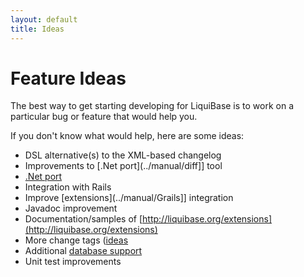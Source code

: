 ```yaml
---
layout: default
title: Ideas
---
```


# Feature Ideas #

The best way to get starting developing for LiquiBase is to work on a particular bug or feature that would help you.

If you don't know what would help, here are some ideas:
  * DSL alternative(s) to the XML-based changelog
  * Improvements to [.Net port](../manual/diff]] tool
  * [.Net port](/dotnetport)
  * Integration with Rails
  * Improve [extensions](../manual/Grails]] integration
  * Javadoc improvement
  * Documentation/samples of [http://liquibase.org/extensions](http://liquibase.org/extensions)
  * More change tags ([ideas](http://www.agiledata.org/essays/databaseRefactoringCatalog.html)
  * Additional [database support](/databases)
  * Unit test improvements

